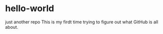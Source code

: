 # hello-world
just another repo
This is my firdt time trying to figure out what GitHub is all about.
